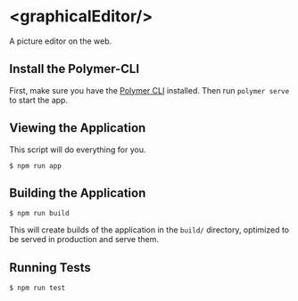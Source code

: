 # \<graphicalEditor/\>

A picture editor on the web.

## Install the Polymer-CLI

First, make sure you have the [Polymer CLI](https://www.npmjs.com/package/polymer-cli) installed. Then run `polymer serve` to start the app.

## Viewing the Application
This script will do everything for you.
```
$ npm run app
```

## Building the Application

```
$ npm run build
```

This will create builds of the application in the `build/` directory, optimized to be served in production and serve them.

## Running Tests

```
$ npm run test
```
